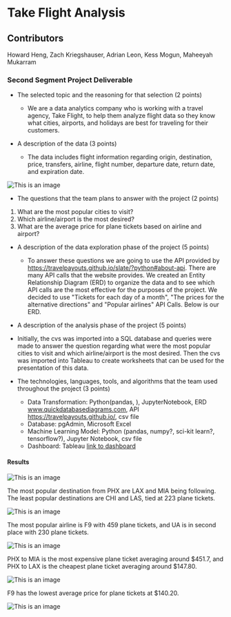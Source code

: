 # Take Flight Analysis
## Contributors
Howard Heng, Zach Kriegshauser, Adrian Leon, Kess Mogun, Maheeyah Mukarram

### Second Segment Project Deliverable
* The selected topic and the reasoning for that selection (2 points)
  * We are a data analytics company who is working with a travel agency, Take Flight, to help them analyze flight data so they know what cities, airports, and holidays are best for traveling for their customers.

* A description of the data (3 points)
  * The data includes flight information regarding origin, destination, price, transfers, airline, flight number, departure date, return date, and expiration date. 

![This is an image](https://github.com/maheeyah/Group3/blob/main/Group3ERD.png)

* The questions that the team plans to answer with the project (2 points)
1. What are the most popular cities to visit?
2. Which airline/airport is the most desired?
3. What are the average price for plane tickets based on airline and airport?

* A description of the data exploration phase of the project (5 points)
   * To answer these questions we are going to use the API provided by https://travelpayouts.github.io/slate/?python#about-api. There are many API calls that the website provides. We created an Entity Relationship Diagram (ERD) to organize the data and to see which API calls are the most effective for the purposes of the project. We decided to use "Tickets for each day of a month", "The prices for the alternative directions" and "Popular airlines" API Calls. Below is our ERD. 

* A description of the analysis phase of the project (5 points)
 * Initially, the cvs was imported into a SQL database and queries were made to answer the question regarding what were the most popular cities to visit and which airline/airport is the most desired. Then the cvs was imported into Tableau to create worksheets that can be used for the presentation of this data.  

* The technologies, languages, tools, and algorithms that the team used throughout the project (3 points)
  *  Data Transformation: Python(pandas, ), JupyterNotebook, ERD www.quickdatabasediagrams.com, API https://travelpayouts.github.io/, csv file
  *  Database: pgAdmin, Microsoft Excel
  *  Machine Learning Model: Python (pandas, numpy?, sci-kit learn?, tensorflow?), Jupyter Notebook, csv file
  *  Dashboard: Tableau
[link to dashboard](https://public.tableau.com/app/profile/maheeyah.mukarram/viz/Group3FinalProjectPresentation/GroupPresentation?publish=yes)

#### Results
![This is an image](https://github.com/maheeyah/Group3/blob/Maheeyah/MostPopularAirline.png)

The most popular destination from PHX are LAX and MIA being following. The least popular destinations are CHI and LAS, tied at 223 plane tickets. 

![This is an image](https://github.com/maheeyah/Group3/blob/Maheeyah/MostPopularDestinations.png)

The most popular airline is F9 with 459 plane tickets, and UA is in second place with 230 plane tickets. 

![This is an image](https://github.com/maheeyah/Group3/blob/Maheeyah/AveragePricebasedonDestination.png)

PHX to MIA is the most expensive plane ticket averaging around $451.7, and PHX to LAX is the cheapest plane ticket averaging around $147.80. 

![This is an image](https://github.com/maheeyah/Group3/blob/Maheeyah/AveragePricebasedonAirline.png)

F9 has the lowest average price for plane tickets at $140.20.

![This is an image](https://github.com/maheeyah/Group3/blob/Maheeyah/NumberofFlightsbasedoffofMonth.png)
